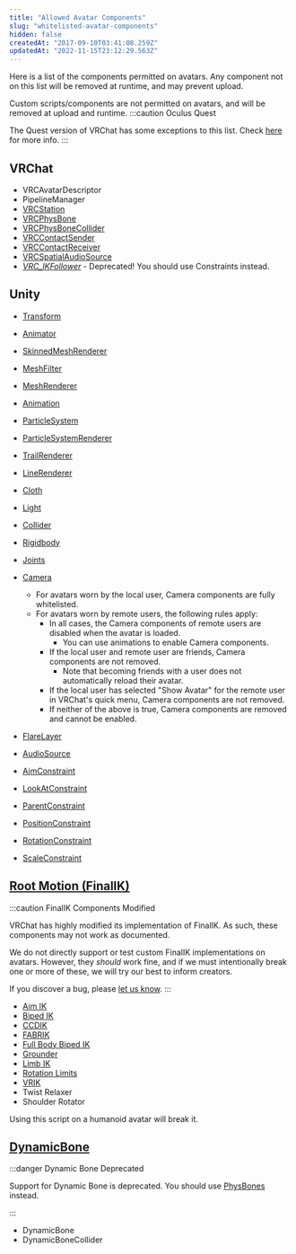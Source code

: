 ```yaml
---
title: "Allowed Avatar Components"
slug: "whitelisted-avatar-components"
hidden: false
createdAt: "2017-09-10T03:41:08.259Z"
updatedAt: "2022-11-15T23:12:29.563Z"
---
```

Here is a list of the components permitted on avatars. Any component not on this list will be removed at runtime, and may prevent upload.

Custom scripts/components are not permitted on avatars, and will be removed at upload and runtime.
:::caution Oculus Quest

The Quest version of VRChat has some exceptions to this list. Check [here](/platforms/android/quest-content-limitations#components) for more info.
:::
## VRChat

- VRCAvatarDescriptor 
- PipelineManager
- [VRCStation](/worlds/components/vrc_station)
- [VRCPhysBone](/avatars/avatar-dynamics/physbones#vrcphysbone)
- [VRCPhysBoneCollider](/avatars/avatar-dynamics/physbones#vrcphysbonecollider)
- [VRCContactSender](/avatars/avatar-dynamics/contacts#vrccontactsender)
- [VRCContactReceiver](/avatars/avatar-dynamics/contacts#VRCContactReceiver)
- [VRCSpatialAudioSource](/worlds/components/vrc_spatialaudiosource#spatial-audio-on-avatars)
- [*VRC_IKFollower*](https://docs.vrchat.com/docs/vrc_ikfollower) - Deprecated! You should use Constraints instead.

## Unity

- [Transform](https://docs.unity3d.com/2019.4/Documentation/Manual/class-Transform.html)
- [Animator](https://docs.unity3d.com/2019.4/Documentation/Manual/class-Animator.html)
- [SkinnedMeshRenderer](https://docs.unity3d.com/2019.4/Documentation/Manual/class-SkinnedMeshRenderer.html)
- [MeshFilter](https://docs.unity3d.com/2019.4/Documentation/Manual/class-MeshFilter.html)
- [MeshRenderer](https://docs.unity3d.com/2019.4/Documentation/Manual/class-MeshRenderer.html)
- [Animation](https://docs.unity3d.com/2019.4/Documentation/Manual/class-Animation.html)
- [ParticleSystem](https://docs.unity3d.com/2019.4/Documentation/Manual/class-ParticleSystem.html)
- [ParticleSystemRenderer](https://docs.unity3d.com/2019.4/Documentation/Manual/PartSysRendererModule.html)
- [TrailRenderer](https://docs.unity3d.com/2019.4/Documentation/Manual/class-TrailRenderer.html)
- [LineRenderer](https://docs.unity3d.com/2019.4/Documentation/Manual/class-LineRenderer.html)
- [Cloth](https://docs.unity3d.com/2019.4/Documentation/Manual/class-Cloth.html)
- [Light](https://docs.unity3d.com/2019.4/Documentation/Manual/class-Light.html)
- [Collider](https://docs.unity3d.com/2019.4/Documentation/Manual/CollidersOverview.html)
- [Rigidbody](https://docs.unity3d.com/2019.4/Documentation/Manual/class-Rigidbody.html)
- [Joints](https://docs.unity3d.com/2019.4/Documentation/Manual/Joints.html)
- [Camera](https://docs.unity3d.com/2019.4/Documentation/Manual/class-Camera.html)
  - For avatars worn by the local user, Camera components are fully whitelisted.
  - For avatars worn by remote users, the following rules apply:
    - In all cases, the Camera components of remote users are disabled when the avatar is loaded.
      - You can use animations to enable Camera components.
    - If the local user and remote user are friends, Camera components are not removed.
      - Note that becoming friends with a user does not automatically reload their avatar.
    - If the local user has selected "Show Avatar" for the remote user in VRChat's quick menu, Camera components are not removed.
    - If neither of the above is true, Camera components are removed and cannot be enabled.

- [FlareLayer](https://docs.unity3d.com/2019.4/Documentation/Manual/class-FlareLayer.html)
- [AudioSource](https://docs.unity3d.com/2019.4/Documentation/Manual/class-AudioSource.html)
- [AimConstraint](https://docs.unity3d.com/2019.4/Documentation/Manual/class-AimConstraint.html)
- [LookAtConstraint](https://docs.unity3d.com/2019.4/Documentation/Manual/class-LookAtConstraint.html)
- [ParentConstraint](https://docs.unity3d.com/2019.4/Documentation/Manual/class-ParentConstraint.html)
- [PositionConstraint](https://docs.unity3d.com/2019.4/Documentation/Manual/class-PositionConstraint.html)
- [RotationConstraint](https://docs.unity3d.com/2019.4/Documentation/Manual/class-RotationConstraint.html)
- [ScaleConstraint](https://docs.unity3d.com/2019.4/Documentation/Manual/class-ScaleConstraint.html)

## [Root Motion (FinalIK)](http://www.root-motion.com/finalikdox/html/index.html)
:::caution FinalIK Components Modified

VRChat has highly modified its implementation of FinalIK. As such, these components may not work as documented.

We do not directly support or test custom FinalIK implementations on avatars. However, they *should* work fine, and if we must intentionally break one or more of these, we will try our best to inform creators. 

If you discover a bug, please [let us know](https://feedback.vrchat.com).
:::
- [Aim IK](http://www.root-motion.com/finalikdox/html/page1.html)
- [Biped IK](http://www.root-motion.com/finalikdox/html/page4.html)
- [CCDIK](http://www.root-motion.com/finalikdox/html/page5.html)
- [FABRIK](http://www.root-motion.com/finalikdox/html/page6.html)
- [Full Body Biped IK](http://www.root-motion.com/finalikdox/html/page8.html)
- [Grounder](http://www.root-motion.com/finalikdox/html/page9.html)
- [Limb IK](http://www.root-motion.com/finalikdox/html/page12.html)
- [Rotation Limits](http://www.root-motion.com/finalikdox/html/page14.html)
- [VRIK](http://www.root-motion.com/finalikdox/html/page16.html)
- Twist Relaxer
- Shoulder Rotator

 Using this script on a humanoid avatar will break it.

## [DynamicBone](https://assetstore.unity.com/packages/tools/animation/dynamic-bone-16743)
:::danger Dynamic Bone Deprecated

Support for Dynamic Bone is deprecated. You should use [PhysBones](/avatars/avatar-dynamics/physbones) instead.
  
:::

- DynamicBone
- DynamicBoneCollider